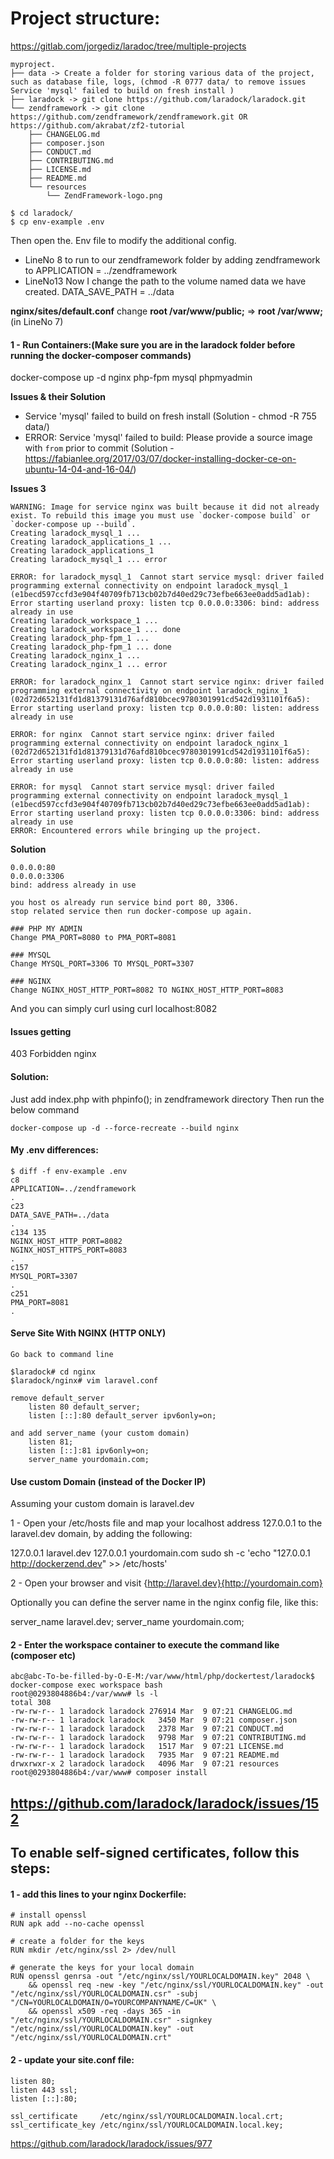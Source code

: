 # Project structure:
https://gitlab.com/jorgediz/laradoc/tree/multiple-projects
``` 
myproject.
├── data -> Create a folder for storing various data of the project, such as database file, logs, (chmod -R 0777 data/ to remove issues Service 'mysql' failed to build on fresh install )
├── laradock -> git clone https://github.com/laradock/laradock.git
└── zendframework -> git clone https://github.com/zendframework/zendframework.git OR https://github.com/akrabat/zf2-tutorial
    ├── CHANGELOG.md
    ├── composer.json
    ├── CONDUCT.md
    ├── CONTRIBUTING.md
    ├── LICENSE.md
    ├── README.md
    └── resources
        └── ZendFramework-logo.png
```
```
$ cd laradock/
$ cp env-example .env
```

Then open the. Env file to modify the additional config.
 * LineNo 8 to run to our zendframework folder by adding zendframework to APPLICATION = ../zendframework
 * LineNo13 Now I change the path to the volume named data we have created. DATA_SAVE_PATH = ../data

**nginx/sites/default.conf**
change **root /var/www/public;** => **root /var/www;** (in LineNo 7)

#### 1 - Run Containers:(Make sure you are in the laradock folder before running the docker-composer commands)
docker-compose up -d nginx php-fpm mysql phpmyadmin

**Issues & their Solution**
 * Service 'mysql' failed to build on fresh install (Solution - chmod -R 755 data/)
 * ERROR: Service 'mysql' failed to build: Please provide a source image with `from` prior to commit  (Solution - https://fabianlee.org/2017/03/07/docker-installing-docker-ce-on-ubuntu-14-04-and-16-04/)

**Issues 3**
```
WARNING: Image for service nginx was built because it did not already exist. To rebuild this image you must use `docker-compose build` or `docker-compose up --build`.
Creating laradock_mysql_1 ... 
Creating laradock_applications_1 ... 
Creating laradock_applications_1
Creating laradock_mysql_1 ... error

ERROR: for laradock_mysql_1  Cannot start service mysql: driver failed programming external connectivity on endpoint laradock_mysql_1 (e1becd597ccfd3e904f40709fb713cb02b7d40ed29c73efbe663ee0add5ad1ab): Error starting userland proxy: listen tcp 0.0.0.0:3306: bind: address already in use
Creating laradock_workspace_1 ... 
Creating laradock_workspace_1 ... done
Creating laradock_php-fpm_1 ... 
Creating laradock_php-fpm_1 ... done
Creating laradock_nginx_1 ... 
Creating laradock_nginx_1 ... error

ERROR: for laradock_nginx_1  Cannot start service nginx: driver failed programming external connectivity on endpoint laradock_nginx_1 (02d72d652131fd1d81379131d76afd810bcec9780301991cd542d1931101f6a5): Error starting userland proxy: listen tcp 0.0.0.0:80: listen: address already in use

ERROR: for nginx  Cannot start service nginx: driver failed programming external connectivity on endpoint laradock_nginx_1 (02d72d652131fd1d81379131d76afd810bcec9780301991cd542d1931101f6a5): Error starting userland proxy: listen tcp 0.0.0.0:80: listen: address already in use

ERROR: for mysql  Cannot start service mysql: driver failed programming external connectivity on endpoint laradock_mysql_1 (e1becd597ccfd3e904f40709fb713cb02b7d40ed29c73efbe663ee0add5ad1ab): Error starting userland proxy: listen tcp 0.0.0.0:3306: bind: address already in use
ERROR: Encountered errors while bringing up the project.
````
**Solution**
```
0.0.0.0:80
0.0.0.0:3306
bind: address already in use

you host os already run service bind port 80, 3306.
stop related service then run docker-compose up again.

### PHP MY ADMIN
Change PMA_PORT=8080 to PMA_PORT=8081

### MYSQL
Change MYSQL_PORT=3306 TO MYSQL_PORT=3307

### NGINX
Change NGINX_HOST_HTTP_PORT=8082 TO NGINX_HOST_HTTP_PORT=8083
```

And you can simply curl using curl localhost:8082

#### Issues getting 
403 Forbidden
nginx

#### Solution:

Just add index.php with phpinfo(); in zendframework directory
Then run the below command
```
docker-compose up -d --force-recreate --build nginx
```

#### My .env differences:
```
$ diff -f env-example .env
c8
APPLICATION=../zendframework
.
c23
DATA_SAVE_PATH=../data
.
c134 135
NGINX_HOST_HTTP_PORT=8082
NGINX_HOST_HTTPS_PORT=8083
.
c157
MYSQL_PORT=3307
.
c251
PMA_PORT=8081
.
```

#### Serve Site With NGINX (HTTP ONLY)
```
Go back to command line

$laradock# cd nginx
$laradock/nginx# vim laravel.conf

remove default_server
    listen 80 default_server;
    listen [::]:80 default_server ipv6only=on;

and add server_name (your custom domain)
    listen 81;
    listen [::]:81 ipv6only=on;
    server_name yourdomain.com;
```

#### Use custom Domain (instead of the Docker IP)

Assuming your custom domain is laravel.dev

1 - Open your /etc/hosts file and map your localhost address 127.0.0.1 to the laravel.dev domain, by adding the following:

127.0.0.1    laravel.dev
127.0.0.1    yourdomain.com
sudo sh -c 'echo "127.0.0.1 http://dockerzend.dev" >> /etc/hosts'

2 - Open your browser and visit {http://laravel.dev}{http://yourdomain.com}

Optionally you can define the server name in the nginx config file, like this:

server_name laravel.dev;
server_name yourdomain.com;

#### 2 - Enter the workspace container to execute the command like (composer etc)
```
abc@abc-To-be-filled-by-O-E-M:/var/www/html/php/dockertest/laradock$ docker-compose exec workspace bash
root@0293804886b4:/var/www# ls -l
total 308
-rw-rw-r-- 1 laradock laradock 276914 Mar  9 07:21 CHANGELOG.md
-rw-rw-r-- 1 laradock laradock   3450 Mar  9 07:21 composer.json
-rw-rw-r-- 1 laradock laradock   2378 Mar  9 07:21 CONDUCT.md
-rw-rw-r-- 1 laradock laradock   9798 Mar  9 07:21 CONTRIBUTING.md
-rw-rw-r-- 1 laradock laradock   1517 Mar  9 07:21 LICENSE.md
-rw-rw-r-- 1 laradock laradock   7935 Mar  9 07:21 README.md
drwxrwxr-x 2 laradock laradock   4096 Mar  9 07:21 resources
root@0293804886b4:/var/www# composer install
```


## https://github.com/laradock/laradock/issues/152
## To enable self-signed certificates, follow this steps:
#### 1 - add this lines to your nginx Dockerfile:

```
# install openssl
RUN apk add --no-cache openssl

# create a folder for the keys
RUN mkdir /etc/nginx/ssl 2> /dev/null

# generate the keys for your local domain
RUN openssl genrsa -out "/etc/nginx/ssl/YOURLOCALDOMAIN.key" 2048 \
    && openssl req -new -key "/etc/nginx/ssl/YOURLOCALDOMAIN.key" -out "/etc/nginx/ssl/YOURLOCALDOMAIN.csr" -subj "/CN=YOURLOCALDOMAIN/O=YOURCOMPANYNAME/C=UK" \
    && openssl x509 -req -days 365 -in "/etc/nginx/ssl/YOURLOCALDOMAIN.csr" -signkey "/etc/nginx/ssl/YOURLOCALDOMAIN.key" -out "/etc/nginx/ssl/YOURLOCALDOMAIN.crt"
```

#### 2 - update your site.conf file:

```
listen 80;
listen 443 ssl;
listen [::]:80;

ssl_certificate     /etc/nginx/ssl/YOURLOCALDOMAIN.local.crt;
ssl_certificate_key /etc/nginx/ssl/YOURLOCALDOMAIN.local.key;
```

https://github.com/laradock/laradock/issues/977

